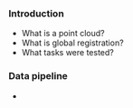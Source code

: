 
### Introduction

- What is a point cloud?
- What is global registration?
- What tasks were tested?

### Data pipeline

- 